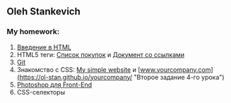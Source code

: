 ## Oleh Stankevich
### My homework:  
1. [Введение в HTML](https://ol-stan.github.io/resume/ "Резюме на двух языках")  
2. HTML5 теги: [Список покупок](https://ol-stan.github.io/goods-list/ "Первое задание 2-го урока") и [Документ со ссылками](https://ol-stan.github.io/links/ "Второе задание 2-го урока")  
3. [Git](https://ol-stan.github.io/resume/ "Резюме на двух языках")  
4. Знакомство с CSS: [My simple website](https://ol-stan.github.io/my-simple-website/ "Первое задание 4-го урока") и [www.yourcompany.com](https://ol-stan.github.io/yourcompany/ "Второе задание 4-го урока")  
5. [Photoshop для Front-End](https://ol-stan.github.io/about-me/ "About me")  
6. CSS-селекторы  
